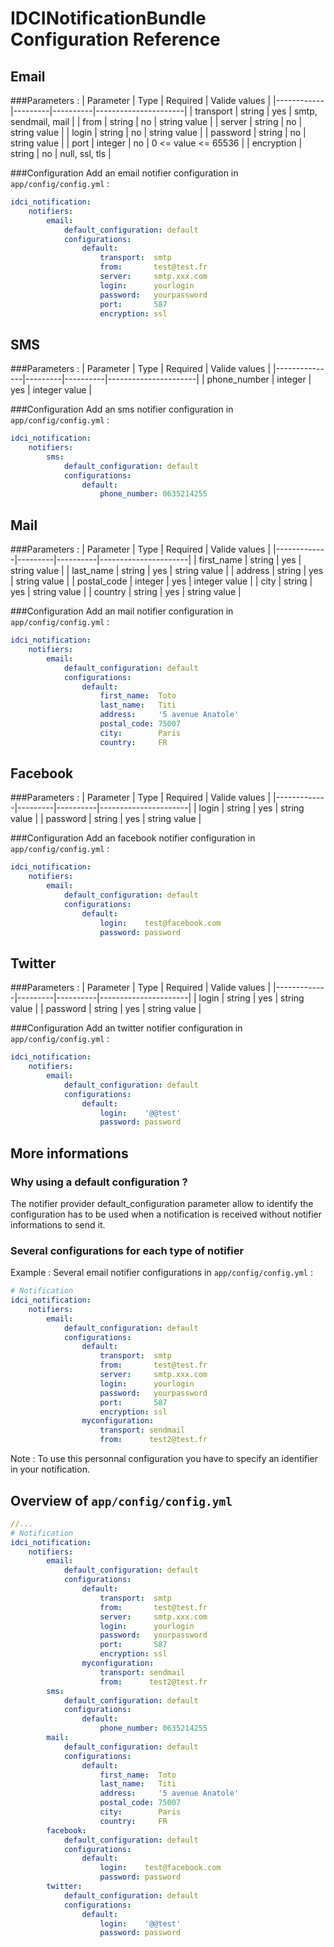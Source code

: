 IDCINotificationBundle Configuration Reference
==============================================

Email
-----

###Parameters :
| Parameter  | Type    | Required | Valide values        |
|------------|---------|----------|----------------------|
| transport  | string  | yes      | smtp, sendmail, mail |
| from       | string  | no       | string value         |
| server     | string  | no       | string value         |
| login      | string  | no       | string value         |
| password   | string  | no       | string value         |
| port       | integer | no       | 0 <= value <= 65536  |
| encryption | string  | no       | null, ssl, tls       |

###Configuration
Add an email notifier configuration in `app/config/config.yml` :
```yml
idci_notification:
    notifiers:
        email:
            default_configuration: default
            configurations:
                default:
                    transport:  smtp
                    from:       test@test.fr
                    server:     smtp.xxx.com
                    login:      yourlogin
                    password:   yourpassword
                    port:       587
                    encryption: ssl
```
SMS
---

###Parameters :
| Parameter     | Type    | Required | Valide values        |
|---------------|---------|----------|----------------------|
| phone_number  | integer | yes      | integer value        |

###Configuration
Add an sms notifier configuration in `app/config/config.yml` :
```yml
idci_notification:
    notifiers:
        sms:
            default_configuration: default
            configurations:
                default:
                    phone_number: 0635214255
```

Mail
----

###Parameters :
| Parameter   | Type    | Required | Valide values        |
|-------------|---------|----------|----------------------|
| first_name  | string  | yes      | string value         |
| last_name   | string  | yes      | string value         |
| address     | string  | yes      | string value         |
| postal_code | integer | yes      | integer value        |
| city        | string  | yes      | string value         |
| country     | string  | yes      | string value         |

###Configuration
Add an mail notifier configuration in `app/config/config.yml` :
```yml
idci_notification:
    notifiers:
        email:
            default_configuration: default
            configurations:
                default:
                    first_name:  Toto
                    last_name:   Titi
                    address:     '5 avenue Anatole'
                    postal_code: 75007
                    city:        Paris
                    country:     FR
```

Facebook
--------

###Parameters :
| Parameter   | Type    | Required | Valide values        |
|-------------|---------|----------|----------------------|
| login       | string  | yes      | string value         |
| password    | string  | yes      | string value         |

###Configuration
Add an facebook notifier configuration in `app/config/config.yml` :
```yml
idci_notification:
    notifiers:
        email:
            default_configuration: default
            configurations:
                default:
                    login:    test@facebook.com
                    password: password
```

Twitter
-------

###Parameters :
| Parameter   | Type    | Required | Valide values        |
|-------------|---------|----------|----------------------|
| login       | string  | yes      | string value         |
| password    | string  | yes      | string value         |

###Configuration
Add an twitter notifier configuration in `app/config/config.yml` :
```yml
idci_notification:
    notifiers:
        email:
            default_configuration: default
            configurations:
                default:
                    login:    '@@test'
                    password: password
```
More informations
-----------------
### Why using a default configuration ?
The notifier provider default_configuration parameter allow to identify the configuration has to be used when a notification is received without notifier informations to send it.

### Several configurations for each type of notifier
Example : Several email notifier configurations in `app/config/config.yml` :
```yml
# Notification
idci_notification:
    notifiers:
        email:
            default_configuration: default
            configurations:
                default:
                    transport:  smtp
                    from:       test@test.fr
                    server:     smtp.xxx.com
                    login:      yourlogin
                    password:   yourpassword
                    port:       587
                    encryption: ssl
                myconfiguration:
                    transport: sendmail
                    from:      test2@test.fr
```
Note : To use this personnal configuration you have to specify an identifier in your notification.  

Overview of `app/config/config.yml`
-----------------------------------
```yml
//...
# Notification
idci_notification:
    notifiers:
        email:
            default_configuration: default
            configurations:
                default:
                    transport:  smtp
                    from:       test@test.fr
                    server:     smtp.xxx.com
                    login:      yourlogin
                    password:   yourpassword
                    port:       587
                    encryption: ssl
                myconfiguration:
                    transport: sendmail
                    from:      test2@test.fr
        sms:
            default_configuration: default
            configurations:
                default:
                    phone_number: 0635214255
        mail:
            default_configuration: default
            configurations:
                default:
                    first_name:  Toto
                    last_name:   Titi
                    address:     '5 avenue Anatole'
                    postal_code: 75007
                    city:        Paris
                    country:     FR
        facebook:
            default_configuration: default
            configurations:
                default:
                    login:    test@facebook.com
                    password: password
        twitter:
            default_configuration: default
            configurations:
                default:
                    login:    '@@test'
                    password: password
```
